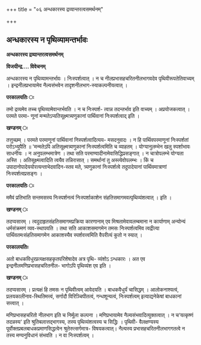 +++
title = "०६ अन्धकारस्य द्रव्यान्तरत्वसमर्थनम्"

+++


## अन्धकारस्य न पृथिव्यामन्तर्भावः

**अन्धकारस्य द्रव्यान्तरत्वसमर्थनम्**

**विजयीन्द्र.... विवेचनम्**

अन्धकारस्य न पृथिव्यामन्तर्भावः । निःस्पर्शत्वात् । न च नीलप्रभासहचरितनीलभागवदेव पृथिवीरूपतेतिवाच्यम् । इन्द्रनीलप्रभायामेव नैल्यसंभवेन तादृशनीलभाग-स्याकल्पनीयत्वात् ।

**परकालयतिः ः**

तमो द्रव्यमेव तच्च पृथिव्यामेवान्तर्भवति । न च निःस्पर्श- त्वान्न तदन्तर्भाव इति वाच्यम् । अप्रयोजकत्वात् । परमते परमा- णूनां मन्मतेऽप्यतिसूक्ष्मत्र्यणुकानां पार्थिवानां निःस्पर्शत्वाद् इति ।

**खण्डनम् ः**

तत्तुच्छम् । परमते परमाणूनां पार्थिवानां निस्पर्शत्वादित्यय- मसदनुवादः । न हि पार्थिवपरमाणूनां निःस्पर्शतां परोऽभ्युपैति ॥ 'मन्मतेऽपि अतिसूक्ष्मत्र्यणुकानां निःस्पर्शत्वमिति च व्याहतम् । योग्यानुलम्भेन खलु स्पर्शाभावः साधनीयः । न अनुपलम्भमात्रेण । तथा सति परमाण्वादीनामेवासिद्धिप्रसङ्गात् । न चात्रोपलम्भे योग्यता अस्ति । अतिसूक्ष्मत्वादिति त्वयैव तन्निरासात् । समर्थानां तु अस्त्येवोपलम्भः । किं च उपादानोपादेययोरत्यन्ताभेदवादिन-स्तव मते, त्र्यणुकानां निःस्पर्शत्वे तदुपादेयानां पार्थिवमात्राणां निःस्पर्शत्वप्रसङ्गः ।

**परकालयतिः ः**

ममैवं प्रतिभाति सन्तमसस्य निःस्पर्शनत्वं निःस्पर्शाकाशेन संहतिसमागमवत्पृथिव्यंशत्वात् । इति ।

**खण्डनम् ः**

तदप्यसारम् । त्वदुदाहृतसंहतिसमागमप्रक्रिया कारणानाम् एव मिश्रतामेवावलम्बमाना न कार्याणाम् अन्योन्यं धर्मसंक्रमणं व्यव-स्थापयति । तथा सति आकाशसमागमेन तमसः निःस्पर्शत्वमिव त्वद्रीत्या पार्थिवतमःसंहतिसमागमेन आकाशस्यैव स्पर्शवत्त्वमिति वैपरीत्यं कुतो न स्यात् ।

**परकालयतिःः**

अतो बाधकविधुरप्रत्यक्षसहकृतपरिशेषादेव अत्र पृथि- व्यंशोऽ ऽन्धकारः । अत एव इन्द्रनीलमणिप्रभासहचरितनील- भागोऽपि पृथिव्यंश एव इति ।

**खण्डनम् ः**

तदप्यसारम् । प्रत्यक्षं हि तमसः न पृथिवीत्वम् आवेदयति । बाधकवैधुर्यं चासिद्धम् । आलोकनाश्यत्वं, प्रलयकालीनाव-स्थितिमत्त्वं, सर्गादौ विरिञ्चिपीतत्वं, गन्धशून्यत्वं, निःस्पर्शत्वम् इत्याद्यनेकेषां बाधकानां सत्त्वात् ।

मणिप्रभासहचरितो नीलभाग इति च निर्मूला कल्पना । मणिप्रभायामेव नैल्यसंभवादित्युक्तत्वात् । न च‘यत्कृष्णं तदन्नस्य' इति श्रुतिबलात्तद्भागस्य, तस्य पृथिव्यंशत्वस्य च सिद्धिः । पृथिवी- वैलक्षण्यस्य पूर्वोक्तप्रबलबाधकप्रमाणसिद्धत्वेन श्रुतेरुत्सर्गमात्र- विषयकत्वात्। नैल्यस्य प्रभासहचरितनीलभागगतत्वे न तस्य मण्यनुविधानं संभवति । न वा निःस्पर्शत्वम् ।

